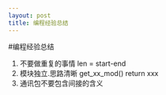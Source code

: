 ```yaml
---
layout: post
title: 编程经验总结
---
```


#编程经验总结

1. 不要做重复的事情
len = start-end 
2. 模块独立.思路清晰 get_xx_mod() return xxx
3. 通讯包不要包含间接的含义
